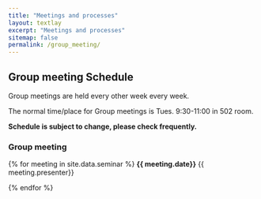 ```yaml
---
title: "Meetings and processes"
layout: textlay
excerpt: "Meetings and processes"
sitemap: false
permalink: /group_meeting/
---
```


## Group meeting Schedule

Group meetings are held every other week every week.

The normal time/place for Group meetings is Tues. 9:30-11:00 in 502 room.

<b>Schedule is subject to change, please check frequently. </b>

<div class="row">
<div class="col-sm-6 clearfix">

### Group meeting

{% for meeting in site.data.seminar %}
  <b>{{ meeting.date}}</b>  {{ meeting.presenter}}
  <br /> 

{% endfor %}


</div>
</div>
